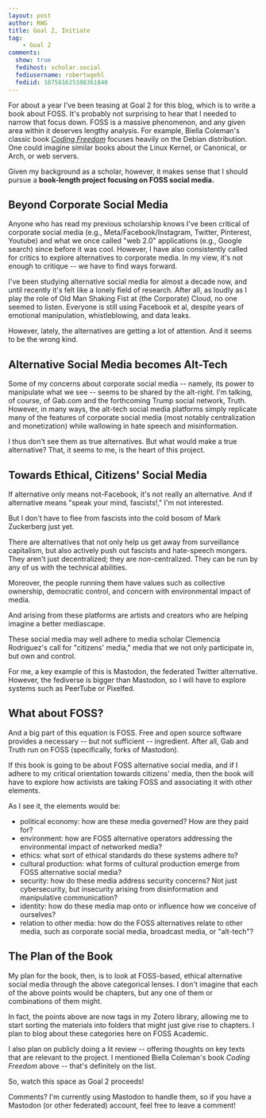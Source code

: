 ```yaml
---
layout: post
author: RWG
title: Goal 2, Initiate
tag:
    - Goal 2
comments: 
  show: true
  fedihost: scholar.social
  fediusername: robertwgehl
  fediid: 107581625108361840
---
```


For about a year I've been teasing at Goal 2 for this blog, which is to write a book about FOSS. It's probably not surprising to hear that I needed to narrow that focus down. FOSS is a massive phenomenon, and any given area within it deserves lengthy analysis. For example, Biella Coleman's classic book [*Coding Freedom*](https://www.powells.com/book/coding-freedom-the-ethics-aesthetics-of-hacking-9780691144610) focuses heavily on the Debian distribution. One could imagine similar books about the Linux Kernel, or Canonical, or Arch, or web servers. 

Given my background as a scholar, however, it makes sense that I should pursue a **book-length project focusing on FOSS social media.**

<!-- more -->

Beyond Corporate Social Media
-----------------------------
Anyone who has read my previous scholarship knows I've been critical of corporate social media (e.g., Meta/Facebook/Instagram, Twitter, Pinterest, Youtube) and what we once called "web 2.0" applications (e.g., Google search) since before it was cool. However, I have also consistently called for critics to explore alternatives to corporate media. In my view, it's not enough to critique -- we have to find ways forward.

I've been studying alternative social media for almost a decade now, and until recently it's felt like a lonely field of research. After all, as loudly as I play the role of Old Man Shaking Fist at (the Corporate) Cloud, no one seemed to listen. Everyone is still using Facebook et al, despite years of emotional manipulation, whistleblowing, and data leaks.

However, lately, the alternatives are getting a lot of attention. And it seems to be the wrong kind.

Alternative Social Media becomes Alt-Tech
-----------------------------------------
Some of my concerns about corporate social media -- namely, its power to manipulate what we see -- seems to be shared by the alt-right. I'm talking, of course, of Gab.com and the forthcoming Trump social network, Truth. However, in many ways, the alt-tech social media platforms simply replicate many of the features of corporate social media (most notably centralization and monetization) while wallowing in hate speech and misinformation. 

I thus don't see them as true alternatives. But what would make a true alternative? That, it seems to me, is the heart of this project.

Towards Ethical, Citizens' Social Media
-------------------------------
If alternative only means not-Facebook, it's not really an alternative. And if alternative means "speak your mind, fascists!," I'm not interested. 

But I don't have to flee from fascists into the cold bosom of Mark Zuckerberg just yet.

There are alternatives that not only help us get away from surveillance capitalism, but also actively push out fascists and hate-speech mongers. They aren't just decentralized; they are *non*-centralized. They can be run by any of us with the technical abilities.

Moreover, the people running them have values such as collective ownership, democratic control, and concern with environmental impact of media.

And arising from these platforms are artists and creators who are helping imagine a better mediascape.

These social media may well adhere to media scholar Clemencia Rodríguez's call for "citizens' media," media that we not only participate in, but own and control.

For me, a key example of this is Mastodon, the federated Twitter alternative. However, the fediverse is bigger than Mastodon, so I will have to explore systems such as PeerTube or Pixelfed.

What about FOSS?
----------------
And a big part of this equation is FOSS. Free and open source software provides a necessary -- but not sufficient -- ingredient. After all, Gab and Truth run on FOSS (specifically, forks of Mastodon). 

If this book is going to be about FOSS alternative social media, and if I adhere to my critical orientation towards citizens' media, then the book will have to explore how activists are taking FOSS and associating it with other elements.

As I see it, the elements would be:

* political economy: how are these media governed? How are they paid for? 
* environment: how are FOSS alternative operators addressing the environmental impact of networked media?
* ethics: what sort of ethical standards do these systems adhere to?
* cultural production: what forms of cultural production emerge from FOSS alternative social media?
* security: how do these media address security concerns? Not just cybersecurity, but insecurity arising from disinformation and manipulative communication?
* identity: how do these media map onto or influence how we conceive of ourselves?
* relation to other media: how do the FOSS alternatives relate to other media, such as corporate social media, broadcast media, or "alt-tech"?

The Plan of the Book
--------------------
My plan for the book, then, is to look at FOSS-based, ethical alternative social media through the above categorical lenses. I don't imagine that each of the above points would be chapters, but any one of them or combinations of them might.

In fact, the points above are now tags in my Zotero library, allowing me to start sorting the materials into folders that might just give rise to chapters. I plan to blog about these categories here on FOSS Academic.

I also plan on publicly doing a lit review -- offering thoughts on key texts that are relevant to the project. I mentioned Biella Coleman's book *Coding Freedom* above -- that's definitely on the list.

So, watch this space as Goal 2 proceeds! 

Comments? I'm currently using Mastodon to handle them, so if you have a Mastodon (or other federated) account, feel free to leave a comment!
